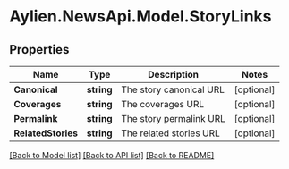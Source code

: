 
# Aylien.NewsApi.Model.StoryLinks

## Properties

Name | Type | Description | Notes
------------ | ------------- | ------------- | -------------
**Canonical** | **string** | The story canonical URL | [optional] 
**Coverages** | **string** | The coverages URL | [optional] 
**Permalink** | **string** | The story permalink URL | [optional] 
**RelatedStories** | **string** | The related stories URL | [optional] 

[[Back to Model list]](../README.md#documentation-for-models)
[[Back to API list]](../README.md#documentation-for-api-endpoints)
[[Back to README]](../README.md)

